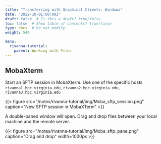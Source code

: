 ```yaml
---
title: "Transferring with Graphical Clients: Windows"
date: "2022-10-01:00:00Z"
draft: false  # Is this a draft? true/false
toc: false  # Show table of contents? true/false
type: docs  # Do not modify.
weight: 540

menu:
  rivanna-tutorial:
    parent: Working with Files
---
```


## MobaXterm

Start an SFTP session in MobaXterm.  Use one of the specific hosts `rivanna1.hpc.virginia.edu`, `rivanna2.hpc.virginia.edu`, `rivanna3.hpc.virginia.edu`

{{< figure src="/notes/rivanna-tutorial/img/Moba_sftp_session.png" caption="New SFTP session in MobaXTerm" >}}

A double-paned window will open.  Drag and drop files between your local machine and the remote server.

{{< figure src="/notes/rivanna-tutorial/img/Moba_sftp_pane.png" caption="Drag and drop" width=1000px >}}


